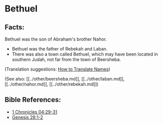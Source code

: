 # Bethuel #

## Facts: ##

Bethuel was the son of Abraham's brother Nahor.

* Bethuel was the father of Rebekah and Laban.
* There was also a town called Bethuel, which may have been located in southern Judah, not far from the town of Beersheba.

(Translation suggestions: [How to Translate Names](en/ta-vol1/translate/man/translate-names))

(See also: [[../other/beersheba.md]], [[../other/laban.md]], [[../other/nahor.md]], [[../other/rebekah.md]])

## Bible References: ##

* [1 Chronicles 04:29-31](en/tn/1ch/help/04/29)
* [Genesis 28:1-2](en/tn/gen/help/28/01)